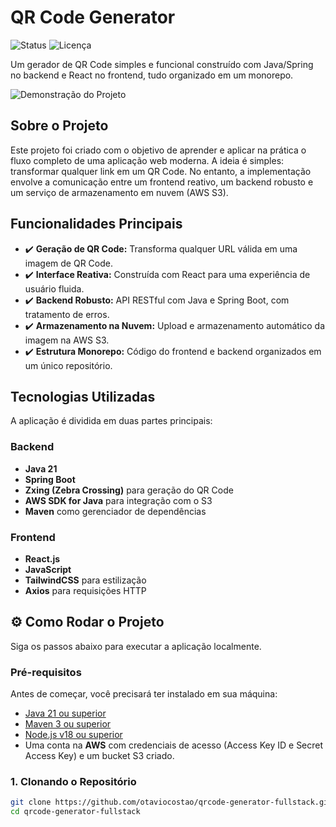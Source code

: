 # QR Code Generator

![Status](https://img.shields.io/badge/status-concluído-brightgreen)
![Licença](https://img.shields.io/badge/licença-MIT-blue)

Um gerador de QR Code simples e funcional construído com Java/Spring no backend e React no frontend, tudo organizado em um monorepo.

![Demonstração do Projeto](./demo.gif)

## Sobre o Projeto

Este projeto foi criado com o objetivo de aprender e aplicar na prática o fluxo completo de uma aplicação web moderna. A ideia é simples: transformar qualquer link em um QR Code. No entanto, a implementação envolve a comunicação entre um frontend reativo, um backend robusto e um serviço de armazenamento em nuvem (AWS S3).

## Funcionalidades Principais

- ✔️ **Geração de QR Code:** Transforma qualquer URL válida em uma imagem de QR Code.
- ✔️ **Interface Reativa:** Construída com React para uma experiência de usuário fluida.
- ✔️ **Backend Robusto:** API RESTful com Java e Spring Boot, com tratamento de erros.
- ✔️ **Armazenamento na Nuvem:** Upload e armazenamento automático da imagem na AWS S3.
- ✔️ **Estrutura Monorepo:** Código do frontend e backend organizados em um único repositório.

## Tecnologias Utilizadas

A aplicação é dividida em duas partes principais:

### Backend
*   **Java 21**
*   **Spring Boot**
*   **Zxing (Zebra Crossing)** para geração do QR Code
*   **AWS SDK for Java** para integração com o S3
*   **Maven** como gerenciador de dependências

### Frontend
*   **React.js**
*   **JavaScript**
*   **TailwindCSS** para estilização
*   **Axios** para requisições HTTP

## ⚙️ Como Rodar o Projeto

Siga os passos abaixo para executar a aplicação localmente.

### Pré-requisitos

Antes de começar, você precisará ter instalado em sua máquina:
*   [Java 21 ou superior](https://www.oracle.com/java/technologies/downloads/)
*   [Maven 3 ou superior](https://maven.apache.org/download.cgi)
*   [Node.js v18 ou superior](https://nodejs.org/en/)
*   Uma conta na **AWS** com credenciais de acesso (Access Key ID e Secret Access Key) e um bucket S3 criado.

### 1. Clonando o Repositório
```bash
git clone https://github.com/otaviocostao/qrcode-generator-fullstack.git
cd qrcode-generator-fullstack
